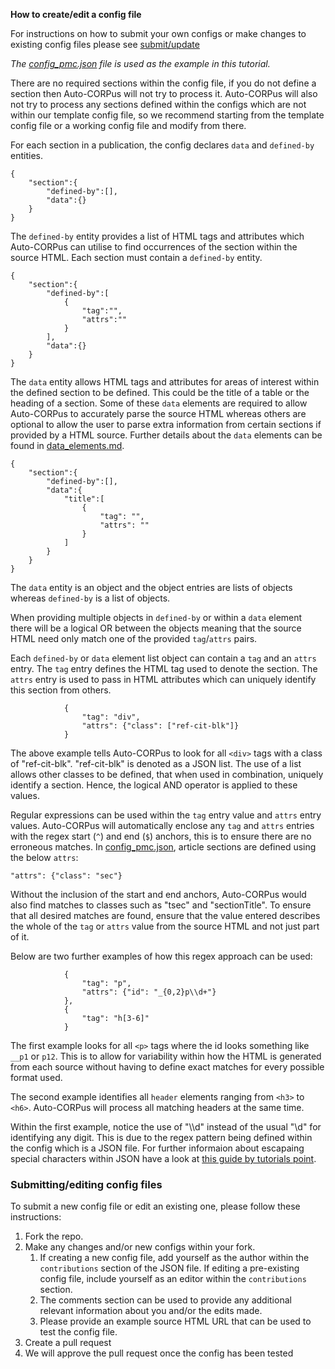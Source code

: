 **How to create/edit a config file**

For instructions on how to submit your own configs or make changes to existing config files please see [submit/update](#submit)

*The [config_pmc.json](https://github.com/omicsNLP/Auto-CORPus/blob/main/configs/config_pmc.json) file is used as the example in this tutorial.*

There are no required sections within the config file, if you do not define a section then Auto-CORPus will not try to process it.
Auto-CORPus will also not try to process any sections defined within the configs which are not within our template config file,
so we recommend starting from the template config file or a working config file and modify from there.

For each section in a publication, the config declares `data` and `defined-by` entities.

```
{
    "section":{
        "defined-by":[],
        "data":{}
    }
}
```

The `defined-by` entity provides a list of HTML tags and attributes which Auto-CORPus can utilise to find occurrences of the
section within the source HTML. Each section must contain a `defined-by` entity.

```
{
    "section":{
        "defined-by":[
            {
                "tag":"",
                "attrs":""
            }
        ],
        "data":{}
    }
}
```

The `data` entity allows HTML tags and attributes for areas of interest within
the defined section to be defined. This could be the title of a table or the heading of a section. Some of these `data` elements
are required to allow Auto-CORPus to accurately parse the source HTML whereas others are optional to allow the user to parse extra information from certain sections if provided by a HTML source. Further details about the `data` elements can be found in [data_elements.md](data_elements.md).

```
{
    "section":{
        "defined-by":[],
        "data":{
            "title":[
                {
                    "tag": "",
                    "attrs": ""
                }
            ]
        }
    }
}
```

The `data` entity is an object and the object entries are lists of objects
whereas `defined-by` is a list of objects.

When providing multiple objects in `defined-by` or within a `data` element there will be a logical OR
between the objects meaning that the source HTML need only match
one of the provided `tag`/`attrs` pairs.

Each `defined-by` or `data` element list object can contain a `tag` and an `attrs` entry. The `tag` entry defines the HTML tag used to denote the section. The `attrs` entry is used to pass in HTML attributes which can uniquely identify
this section from others.

```
            {
                "tag": "div",
                "attrs": {"class": ["ref-cit-blk"]}
            }
```

The above example tells Auto-CORPus to look for all `<div>` tags with a class of "ref-cit-blk". "ref-cit-blk" is denoted as a JSON list.  The use of a list allows other classes to be defined, that when used in combination, uniquely identify a section.  Hence, the logical AND operator is applied to these values.

Regular expressions can be used within the `tag` entry value and `attrs` entry values.
Auto-CORPus will automatically enclose any `tag` and `attrs` entries with the regex start (`^`) and end (`$`) anchors, this is to ensure there are no
erroneous matches. In [config_pmc.json](https://github.com/omicsNLP/Auto-CORPus/blob/main/configs/config_pmc.json), article sections are defined using the below `attrs`:

```
"attrs": {"class": "sec"}
```

Without the inclusion of the start and end anchors, Auto-CORPus would also find matches to classes such as "tsec" and
"sectionTitle".  To ensure that all desired matches are found, ensure that the value entered describes the whole of the
`tag` or `attrs` value from the source HTML and not just part of it.

Below are two further examples of how this regex approach can be used:

```
            {
                "tag": "p",
                "attrs": {"id": "_{0,2}p\\d+"}
            },
            {
                "tag": "h[3-6]"
            }
```

The first example looks for all `<p>` tags where the id looks something like `__p1` or `p12`. This is to allow for variability within how
the HTML is generated from each source without having to define exact matches for every possible format used.

The second example identifies all `header` elements ranging from `<h3>` to `<h6>`. Auto-CORPus will process all matching
headers at the same time.

Within the first example, notice the use of "\\\d" instead of the usual "\d" for identifying any digit. This is due to the regex pattern being defined within the config which is a JSON file. For further informaion about escapaing special characters within JSON have a look at [this guide by tutorials point](https://www.tutorialspoint.com/json_simple/json_simple_escape_characters.htm).

<h3><a name="submit">Submitting/editing config files</a></h3>

To submit a new config file or edit an existing one, please follow these instructions:

1) Fork the repo.
2) Make any changes and/or new configs within your fork.
   1) If creating a new config file, add yourself as the author within the `contributions` section of the JSON file.  If editing a pre-existing config file, include yourself as an editor within the `contributions` section.
   2) The comments section can be used to provide any additional relevant information about you and/or the edits made.
   3) Please provide an example source HTML URL that can be used to test the config file.
3) Create a pull request
4) We will approve the pull request once the config has been tested
